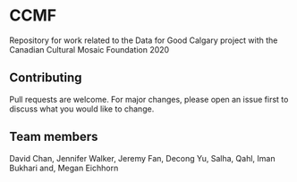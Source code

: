 # CCMF
Repository for work related to the Data for Good Calgary project with the Canadian Cultural Mosaic Foundation 2020

## Contributing
Pull requests are welcome. For major changes, please open an issue first to discuss what you would like to change.

## Team members
David Chan, Jennifer Walker, Jeremy Fan, Decong Yu, Salha, Qahl, Iman Bukhari and, Megan Eichhorn 


